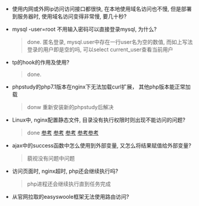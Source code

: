 - 使用内网或外网ip访问访问接口都很快, 在本地使用域名访问也不慢, 但是部署到服务器时, 使用域名访问变得非常慢, 要几十秒?

- mysql -user=root 不用输入密码可以直接登录mysql, 为什么?

  >done. 匿名登录, mysql.user中存在一行user名为空的数值, 而如上写法登录的用户即是空的吗, 可以select current_user查看当前用户

- tp的hook的作用及使用?
  >done.
  
- phpstudy的php7.1版本在nginx下无法加载curl扩展， 其他php版本能正常加载
  > donw 重新安装新的phpstudy后解决
  
  
- Linux中, nginx配置静态文件, 目录没有执行权限时则出现不能访问的问题?
  > done [参考](https://blog.csdn.net/caomiao2006/article/details/21701791) [参考](https://blog.csdn.net/li_101357/article/details/78391589) [参考](https://blog.csdn.net/yangcs2009/article/details/39998309)
         [参考](https://unix.stackexchange.com/questions/21251/execute-vs-read-bit-how-do-directory-permissions-in-linux-work)[参考](https://blog.csdn.net/cdu09/article/details/10310103)
         
- ajax中的success函数中怎么使用到外部变量, 又怎么将结果赋值给外部变量?    
  > 藐视没有问题中问题
  
- 访问页面时, nginx超时, php还会继续执行吗?
  >php进程还会继续执行直到任务完成
  
- 从官网拉取的easyswoole框架无法使用路由访问?
